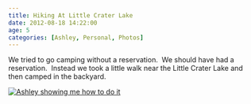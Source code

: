 ```yaml
---
title: Hiking At Little Crater Lake
date: 2012-08-18 14:22:00
age: 5
categories: [Ashley, Personal, Photos]
---
```

We tried to go camping without a reservation.  We should have had a reservation.  Instead we took a little walk near the Little Crater Lake and then camped in the backyard.

[<img src="https://lh3.googleusercontent.com/xAGdl2HopoNpMs_TKwbbR99YAKrrORb0aFaRNcwTUTk__eENCSK389fqJis82VH9TSOlsboUIuv3wcb-KREVKCOjVY7ThS3nLPrpkaKDvpA_sfeybK3AuUGuiNGlXXwwX5NjCPZt1EbqQHC-GmtPeerxPv7RKoovkATE9uWLLg4tPkDb2i-lf2fduLJUuq06RboRPb5YP64wpgg_CTIXUGiTLvTIB8Kkhj_A38cKDAb_45Oomv1U9egtOk1yhJEZY5-tGmWon1JfZkrXZINCPPxrA3lTli02d9rNNusdl7x1C57lFEL4YTf20ZYydZoHEnGnRtkwm5qhmoCw8ItrRzU750z9UuIgsSynEwNabiB8dKJXnAIFvowuRKRz3KI-b_sJSaIkIDOkgqewNyJSz-Wsd4pn7Wlh7YcDNlCV7kNYXuDZ3AIky2b7TYzFGaPftVBArZR7L_lhKbp2gtX1G99fc-djJ6Y3h9nVIQ47D4Iqvr6kmHU-Ajdv84p8Cappy9GjnCr_dKGYa5s0zw72EWCMGUoaweHGhOqRBsf2JKxkF8er7W--CQoK-uOxdwNL1doWgPI2oBFC5wk7UI1jdhCNNILofwmKVxLsW57S82HZRlpHr6CmQ48B-9OwyMA9s8Xaap8tHlVReHU8SgBRVoe5=w434-h326-no" alt="Ashley showing me how to do it" class="wyseguys-album"/>](https://photos.google.com/album/AF1QipPauunN54NKiVxhjkdh6NGTuSu5pDXhjS4gzW9y)
